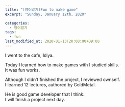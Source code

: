 ```yaml
---
title: "[영어일기]Fun to make game"
excerpt: "Sunday, January 12th, 2020"

categories:
  - 영어일기
tags:
  - fun
last_modified_at: 2020-01-13T20:00:00+09:00
---
```

I went to the cafe, Idiya.  

Today I learned how to make games with I studied skills.  
It was fun works.  

Although I didn’t finished the project, I reviewed ownself.  
I learned 12 lectures, authored by GoldMetal.  

He is good game developer that I think.  
I will finish a project next day.  

